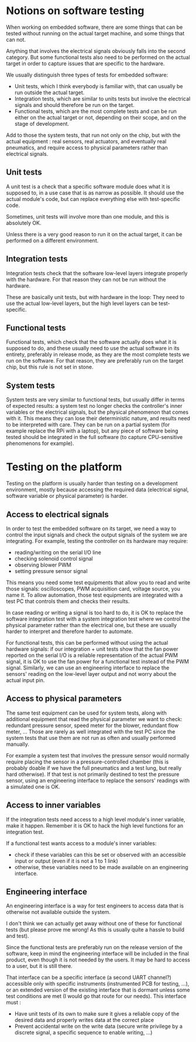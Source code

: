 # Notions on software testing
When working on embedded software, there are some things that can be tested without running on the actual target machine, and some things that can not.

Anything that involves the electrical signals obviously falls into the second category. But some functional tests also need to be performed on the actual target in order to capture issues that are specific to the hardware.

We usually distinguish three types of tests for embedded software:
* Unit tests, which I think everybody is familiar with, that can usually be run outside the actual target.
* Integration tests, which are similar to units tests but involve the electrical signals and should therefore be run on the target.
* Functional tests, which are the most complete tests and can be run either on the actual target or not, depending on their scope, and on the stage of development.

Add to those the system tests, that run not only on the chip, but with the actual equipment : real sensors, real actuators, and eventually real pneumatics, and require access to physical parameters rather than electrical signals.

## Unit tests
A unit test is a check that a specific software module does what it is supposed to, in a use case that is as narrow as possible.
It should use the actual module's code, but can replace everything else with test-specific code.

Sometimes, unit tests will involve more than one module, and this is absolutely OK.

Unless there is a very good reason to run it on the actual target, it can be performed on a different environment.

## Integration tests
Integration tests check that the software low-level layers integrate properly with the hardware. For that reason they can not be run without the hardware.

These are basically unit tests, but with hardware in the loop: They need to use the actual low-level layers, but the high level layers can be test-specific.

## Functional tests
Functional tests, which check that the software actually does what it is supposed to do, and these usually need to use the actual software in its entirety, preferably in release mode, as they are the most complete tests we run on the software.
For that reason, they are preferably run on the target chip, but this rule is not set in stone.

## System tests
System tests are very similar to functional tests, but usually differ in terms of expected results: a system test no longer checks the controller's inner variables or the electrical signals, but the physical phenomenon that comes with it.
This means they can lose their deterministic nature, and results need to be interpreted with care.
They can be run on a partial system (for example replace the RPi with a laptop), but any piece of software being tested should be integrated in the full software (to capture CPU-sensitive phenomenons for example).

# Testing on the platform

Testing on the platform is usually harder than testing on a development environment, mostly because accessing the required data (electrical signal, software variable or physical parameter) is harder.

## Access to electrical signals
In order to test the embedded software on its target, we need a way to control the input signals and check the output signals of the system we are integrating.
For example, testing the controller on its hardware may require:
* reading/writing on the serial I/O line
* checking solenoid control signal
* observing blower PWM
* setting pressure sensor signal

This means you need some test equipments that allow you to read and write those signals: oscilloscopes, PWM acquisition card, voltage source, you name it.
To allow automation, those test equipments are integrated with a test PC that controls them and checks their results.

In case reading or writing a signal is too hard to do, it is OK to replace the software integration test with a system integration test where we control the physical parameter rather than the electrical one, but these are usually harder to interpret and therefore harder to automate.

For functional tests, this can be performed without using the actual hardware signals: if our integration + unit tests show that the fan power reported on the serial I/O is a reliable representation of the actual PWM signal, it is OK to use the fan power for a functional test instead of the PWM signal.
Similarly, we can use an engineering interface to replace the sensors' reading on the low-level layer output and not worry about the actual input pin.

## Access to physical parameters

The same test equipment can be used for system tests, along with additional equipment that read the physical parameter we want to check: redundant pressure sensor, speed meter for the blower, redundant flow meter, ... Those are rarely as well integrated with the test PC since the system tests that use them are not run as often and usually performed manually.

For example a system test that involves the pressure sensor would normally require placing the sensor in a pressure-controlled chamber (this is probably doable if we have the full pneumatics and a test lung, but really hard otherwise).
If that test is not primarily destined to test the pressure sensor, using an engineering interface to replace the sensors' readings with a simulated one is OK.

## Access to inner variables
If the integration tests need access to a high level module's inner variable, make it happen. Remember it is OK to hack the high level functions for an integration test.

If a functional test wants access to a module's inner variables:
* check if these variables can this be set or observed with an accessible input or output (even if it is not a 1 to 1 link)
* otherwise, these variables need to be made available on an engineering interface.

## Engineering interface
An engineering interface is a way for test engineers to access data that is otherwise not available outside the system.

I don't think we can actually get away without one of these for functional tests (but please prove me wrong! As this is usually quite a hassle to build and test).

Since the functional tests are preferably run on the release version of the software, keep in mind the engineering interface will be included in the final product, even though it is not needed by the users. It may be hard to access to a user, but it is still there.

That interface can be a specific interface (a second UART channel?) accessible only with specific instruments (instrumented PCB for testing, ...), or an extended version of the existing interface that is dormant unless some test conditions are met (I would go that route for our needs).
This interface must :
* Have unit tests of its own to make sure it gives a reliable copy of the desired data and properly writes data at the correct place
* Prevent accidental write on the write data (secure write privilege by a discrete signal, a specific sequence to enable writing, ...)
